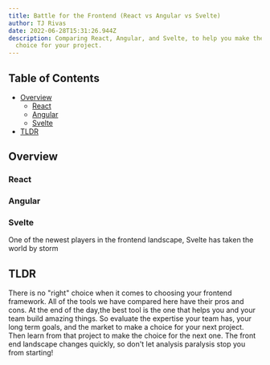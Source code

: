 ```yaml
---
title: Battle for the Frontend (React vs Angular vs Svelte)
author: TJ Rivas
date: 2022-06-28T15:31:26.944Z
description: Comparing React, Angular, and Svelte, to help you make the best
  choice for your project.
---
```

## Table of Contents

* [Overview](#overview)
  * [React](#react)
  * [Angular](#angular)
  * [Svelte](#svelte)
* [TLDR](#tldr)

## Overview

### React

### Angular

### Svelte

One of the newest players in the frontend landscape, Svelte has taken the world by storm

## TLDR

There is no "right" choice when it comes to choosing your frontend framework. All of the tools we have compared here have their pros and cons. At the end of the day,the best tool is the one that helps you and your team build amazing things. So evaluate the expertise your team has, your long term goals, and the market to make a choice for your next project. Then learn from that project to make the choice for the next one. The front end landscape changes quickly, so don't let analysis paralysis stop you from starting!